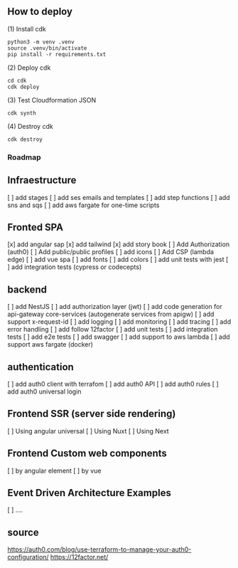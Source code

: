 ## How to deploy

(1) Install cdk
```
python3 -m venv .venv
source .venv/bin/activate
pip install -r requirements.txt
```

(2) Deploy cdk

```
cd cdk
cdk deploy
```

(3) Test Cloudformation JSON
```
cdk synth
```

(4) Destroy cdk
```
cdk destroy
```

### Roadmap

## Infraestructure
[ ] add stages
[ ] add ses emails and templates
[ ] add step functions
[ ] add sns and sqs
[ ] add aws fargate for one-time scripts

## Fronted SPA
[x] add angular sap
[x] add tailwind
[x] add story book
[ ] Add Authorization (auth0)
[ ] Add public/public profiles
[ ] add icons
[ ] Add CSP (lambda edge)
[ ] add vue spa
[ ] add fonts
[ ] add colors
[ ] add unit tests with jest
[ ] add integration tests (cypress or codecepts)

## backend
[ ] add NestJS
[ ] add authorization layer (jwt)
[ ] add code generation for api-gateway core-services (autogenerate services from apigw)
[ ] add support x-request-id
[ ] add logging
[ ] add monitoring
[ ] add tracing
[ ] add error handling
[ ] add follow 12factor
[ ] add unit tests
[ ] add integration tests
[ ] add e2e tests
[ ] add swagger
[ ] add support to aws lambda
[ ] add support aws fargate (docker)

## authentication
[ ] add auth0 client with terrafom
[ ] add auth0 API 
[ ] add auth0 rules
[ ] add auth0 universal login

## Frontend SSR (server side rendering)
[ ] Using angular universal
[ ] Using Nuxt
[ ] Using Next

## Frontend Custom web components
[ ] by angular element
[ ] by vue

## Event Driven Architecture Examples
[ ]  ....

## source
https://auth0.com/blog/use-terraform-to-manage-your-auth0-configuration/
https://12factor.net/

